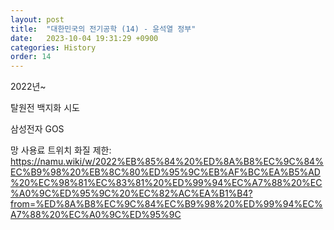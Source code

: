 ```yaml
---
layout: post
title:  "대한민국의 전기공학 (14) - 윤석열 정부"
date:   2023-10-04 19:31:29 +0900
categories: History
order: 14
---
```


2022년~

탈원전 백지화 시도

삼성전자 GOS

망 사용료
트위치 화질 제한:
https://namu.wiki/w/2022%EB%85%84%20%ED%8A%B8%EC%9C%84%EC%B9%98%20%EB%8C%80%ED%95%9C%EB%AF%BC%EA%B5%AD%20%EC%98%81%EC%83%81%20%ED%99%94%EC%A7%88%20%EC%A0%9C%ED%95%9C%20%EC%82%AC%EA%B1%B4?from=%ED%8A%B8%EC%9C%84%EC%B9%98%20%ED%99%94%EC%A7%88%20%EC%A0%9C%ED%95%9C